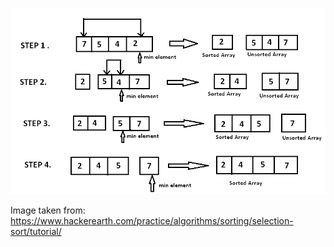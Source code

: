 ![SelectionSort](../../../../assets/SelectionSort.png)

Image taken from: https://www.hackerearth.com/practice/algorithms/sorting/selection-sort/tutorial/